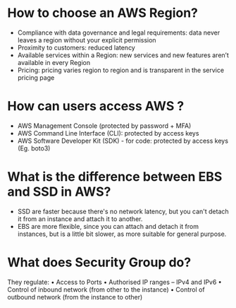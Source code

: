 # How to choose an AWS Region?
- Compliance with  data  governance  and  legal requirements:  data  never  leaves  a  region  without your  explicit  permission 
- Proximity to  customers:  reduced  latency
- Available  services within  a  Region:  new  services and  new  features  aren’t  available  in  every  Region
- Pricing:  pricing  varies  region  to  region  and  is transparent  in  the  service  pricing  page

# How can users access AWS ?
- AWS Management Console (protected by password + MFA)
- AWS Command Line Interface (CLI): protected by access keys
- AWS Software Developer Kit (SDK) - for code: protected by access keys (Eg. boto3)

# What is the difference between EBS and SSD in AWS?
- SSD are faster because there's no network latency, but you can't detach it from an instance and attach it to another. 
- EBS are more flexible, since you can attach and detach it from instances, but is a little bit slower, as more suitable for general purpose.

# What does Security Group do?
They regulate:
• Access to Ports
• Authorised IP ranges – IPv4 and IPv6
• Control of inbound network (from other to the instance)
• Control of outbound network (from the instance to other)
